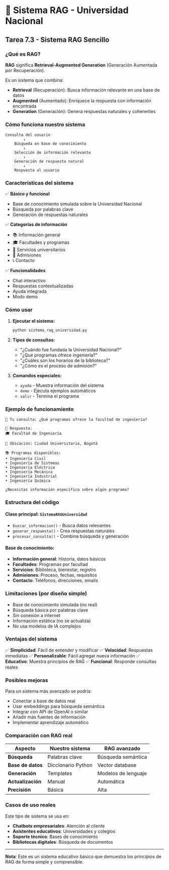 # 🤖 Sistema RAG - Universidad Nacional

## Tarea 7.3 - Sistema RAG Sencillo

### ¿Qué es RAG?
**RAG** significa **Retrieval-Augmented Generation** (Generación Aumentada por Recuperación).

Es un sistema que combina:
- **Retrieval** (Recuperación): Busca información relevante en una base de datos
- **Augmented** (Aumentado): Enriquece la respuesta con información encontrada  
- **Generation** (Generación): Genera respuestas naturales y coherentes

### Cómo funciona nuestro sistema

```
Consulta del usuario
        ↓
    Búsqueda en base de conocimiento
        ↓
    Selección de información relevante
        ↓
    Generación de respuesta natural
        ↓
    Respuesta al usuario
```

### Características del sistema

✅ **Básico y funcional**
- Base de conocimiento simulada sobre la Universidad Nacional
- Búsqueda por palabras clave
- Generación de respuestas naturales

✅ **Categorías de información**
- 📚 Información general
- 🎓 Facultades y programas  
- 🏢 Servicios universitarios
- 📝 Admisiones
- 📞 Contacto

✅ **Funcionalidades**
- Chat interactivo
- Respuestas contextualizadas
- Ayuda integrada
- Modo demo

### Cómo usar

1. **Ejecutar el sistema:**
   ```bash
   python sistema_rag_universidad.py
   ```

2. **Tipos de consultas:**
   - "¿Cuándo fue fundada la Universidad Nacional?"
   - "¿Qué programas ofrece ingeniería?"
   - "¿Cuáles son los horarios de la biblioteca?"
   - "¿Cómo es el proceso de admisión?"

3. **Comandos especiales:**
   - `ayuda` - Muestra información del sistema
   - `demo` - Ejecuta ejemplos automáticos
   - `salir` - Termina el programa

### Ejemplo de funcionamiento

```
💬 Tu consulta: ¿Qué programas ofrece la facultad de ingeniería?

🤖 Respuesta:
🎓 Facultad de Ingeniería

📍 Ubicación: Ciudad Universitaria, Bogotá

📚 Programas disponibles:
• Ingeniería Civil
• Ingeniería de Sistemas
• Ingeniería Eléctrica
• Ingeniería Mecánica
• Ingeniería Industrial
• Ingeniería Química

¿Necesitas información específica sobre algún programa?
```

### Estructura del código

#### Clase principal: `SistemaRAGUniversidad`
- `buscar_informacion()` - Busca datos relevantes
- `generar_respuesta()` - Crea respuestas naturales
- `procesar_consulta()` - Combina búsqueda y generación

#### Base de conocimiento:
- **Información general**: Historia, datos básicos
- **Facultades**: Programas por facultad
- **Servicios**: Biblioteca, bienestar, registro
- **Admisiones**: Proceso, fechas, requisitos
- **Contacto**: Teléfonos, direcciones, emails

### Limitaciones (por diseño simple)

- Base de conocimiento simulada (no real)
- Búsqueda básica por palabras clave
- Sin conexión a internet
- Información estática (no se actualiza)
- No usa modelos de IA complejos

### Ventajas del sistema

✅ **Simplicidad**: Fácil de entender y modificar
✅ **Velocidad**: Respuestas inmediatas
✅ **Personalizable**: Fácil agregar nueva información
✅ **Educativo**: Muestra principios de RAG
✅ **Funcional**: Responde consultas reales

### Posibles mejoras

Para un sistema más avanzado se podría:
- Conectar a base de datos real
- Usar embeddings para búsqueda semántica
- Integrar con API de OpenAI o similar
- Añadir más fuentes de información
- Implementar aprendizaje automático

### Comparación con RAG real

| Aspecto | Nuestro sistema | RAG avanzado |
|---------|----------------|--------------|
| **Búsqueda** | Palabras clave | Búsqueda semántica |
| **Base de datos** | Diccionario Python | Vector database |
| **Generación** | Templates | Modelos de lenguaje |
| **Actualización** | Manual | Automática |
| **Precisión** | Básica | Alta |

### Casos de uso reales

Este tipo de sistema se usa en:
- **Chatbots empresariales**: Atención al cliente
- **Asistentes educativos**: Universidades y colegios
- **Soporte técnico**: Bases de conocimiento
- **Bibliotecas digitales**: Búsqueda de documentos

---

**Nota**: Este es un sistema educativo básico que demuestra los principios de RAG de forma simple y comprensible.
